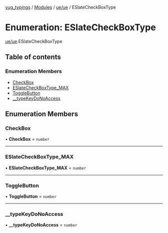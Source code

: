 [yug_typings](../README.md) / [Modules](../modules.md) / [ue/ue](../modules/ue_ue.md) / ESlateCheckBoxType

# Enumeration: ESlateCheckBoxType

[ue/ue](../modules/ue_ue.md).ESlateCheckBoxType

## Table of contents

### Enumeration Members

- [CheckBox](ue_ue.ESlateCheckBoxType.md#checkbox)
- [ESlateCheckBoxType\_MAX](ue_ue.ESlateCheckBoxType.md#eslatecheckboxtype_max)
- [ToggleButton](ue_ue.ESlateCheckBoxType.md#togglebutton)
- [\_\_typeKeyDoNoAccess](ue_ue.ESlateCheckBoxType.md#__typekeydonoaccess)

## Enumeration Members

### CheckBox

• **CheckBox** = `number`

___

### ESlateCheckBoxType\_MAX

• **ESlateCheckBoxType\_MAX** = `number`

___

### ToggleButton

• **ToggleButton** = `number`

___

### \_\_typeKeyDoNoAccess

• **\_\_typeKeyDoNoAccess** = `number`

